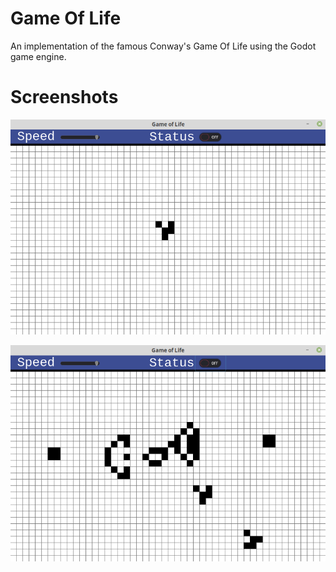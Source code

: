 # Game Of Life

An implementation of the famous Conway's Game Of Life using the Godot game engine.

# Screenshots

![Alt text](screenshots/screenshot(0).png)

![Alt text](screenshots/screenshot(1).png)
